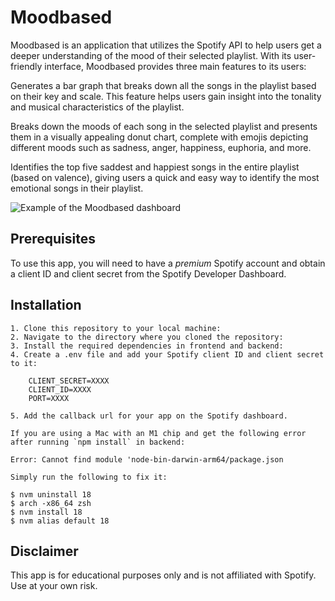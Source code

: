 # Moodbased

Moodbased is an application that utilizes the Spotify API to help users get a deeper understanding of the mood of their selected playlist. With its user-friendly interface, Moodbased provides three main features to its users:

Generates a bar graph that breaks down all the songs in the playlist based on their key and scale. This feature helps users gain insight into the tonality and musical characteristics of the playlist.

Breaks down the moods of each song in the selected playlist and presents them in a visually appealing donut chart, complete with emojis depicting different moods such as sadness, anger, happiness, euphoria, and more.

Identifies the top five saddest and happiest songs in the entire playlist (based on valence), giving users a quick and easy way to identify the most emotional songs in their playlist.

![Example of the Moodbased dashboard](https://i.imgur.com/qN6xbqt.png)

## Prerequisites

To use this app, you will need to have a _premium_ Spotify account and obtain a client ID and client secret from the Spotify Developer Dashboard.

## Installation

    1. Clone this repository to your local machine:
    2. Navigate to the directory where you cloned the repository:
    3. Install the required dependencies in frontend and backend:
    4. Create a .env file and add your Spotify client ID and client secret to it:

        CLIENT_SECRET=XXXX
        CLIENT_ID=XXXX
        PORT=XXXX

    5. Add the callback url for your app on the Spotify dashboard.

    If you are using a Mac with an M1 chip and get the following error after running `npm install` in backend:

    Error: Cannot find module 'node-bin-darwin-arm64/package.json

    Simply run the following to fix it:

    $ nvm uninstall 18
    $ arch -x86_64 zsh
    $ nvm install 18
    $ nvm alias default 18


## Disclaimer

This app is for educational purposes only and is not affiliated with Spotify. Use at your own risk.
